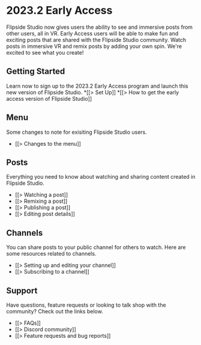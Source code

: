 # 2023.2 Early Access

Flipside Studio now gives users the ability to see and immersive posts from other users, all in VR. Early Access users will be able to make fun and exciting posts that are shared with the Flipside Studio community. Watch posts in immersive VR and remix posts by adding your own spin. We're excited to see what you create! 


## Getting Started
Learn now to sign up to the 2023.2 Early Access program and launch this new version of Flipside Studio.
*[[> Set Up]]
*[[> How to get the early access version of Flipside Studio]]

## Menu
Some changes to note for exisiting Flipside Studio users.
* [[> Changes to the menu]]

## Posts
Everything you need to know about watching and sharing content created in Flipside Studio.
* [[> Watching a post]]
* [[> Remixing a post]]
* [[> Publishing a post]]
* [[> Editing post details]]

## Channels
You can share posts to your public channel for others to watch.  Here are some resources related to channels.
* [[> Setting up and editing your channel]]
* [[> Subscribing to a channel]]

## Support
Have questions, feature requests or looking to talk shop with the community?  Check out the links below.
* [[> FAQs]]
* [[> Discord community]]
* [[> Feature requests and bug reports]]
